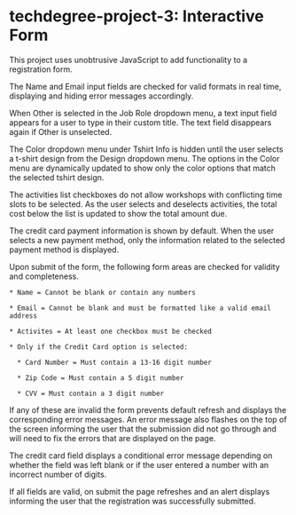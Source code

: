 # techdegree-project-3: Interactive Form

This project uses unobtrusive JavaScript to add functionality to a registration form. 

The Name and Email input fields are checked for valid formats in real time, displaying and hiding error messages accordingly. 

When Other is selected in the Job Role dropdown menu, a text input field appears for a user to type in their custom title. 
The text field disappears again if Other is unselected. 

The Color dropdown menu under Tshirt Info is hidden until the user selects a t-shirt design from the Design dropdown menu. 
The options in the Color menu are dynamically updated to show only the color options that match the selected tshirt design.

The activities list checkboxes do not allow workshops with conflicting time slots to be selected. 
As the user selects and deselects activities, the total cost below the list is updated to show the total amount due.

The credit card payment information is shown by default. When the user selects a new payment method, only the information related to the selected payment method is displayed.

Upon submit of the form, the following form areas are checked for validity and completeness. 

    * Name = Cannot be blank or contain any numbers

    * Email = Cannot be blank and must be formatted like a valid email address

    * Activites = At least one checkbox must be checked

    * Only if the Credit Card option is selected:

      * Card Number = Must contain a 13-16 digit number

      * Zip Code = Must contain a 5 digit number

      * CVV = Must contain a 3 digit number

If any of these are invalid the form prevents default refresh and displays the corresponding error messages. 
An error message also flashes on the top of the screen informing the user that the submission did not go through and will need to fix the errors that are displayed on the page.

The credit card field displays a conditional error message depending on whether the field was left blank or if the user entered a number with an incorrect number of digits.

If all fields are valid, on submit the page refreshes and an alert displays informing the user that the registration was successfully submitted.